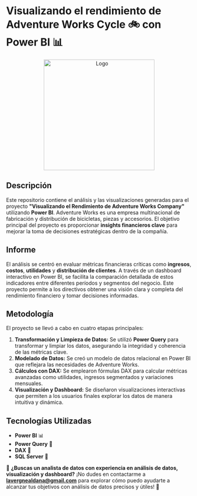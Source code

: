 # Visualizando el rendimiento de Adventure Works Cycle 🚲 con Power BI 📊

<div align="center">
  <img src="Logotipo.png" alt="Logo" width="300"/>
</div>

## Descripción

Este repositorio contiene el análisis y las visualizaciones generadas para el proyecto **"Visualizando el Rendimiento de Adventure Works Company"** utilizando **Power BI**. Adventure Works es una empresa multinacional de fabricación y distribución de bicicletas, piezas y accesorios. El objetivo principal del proyecto es proporcionar **insights financieros clave** para mejorar la toma de decisiones estratégicas dentro de la compañía.

## Informe

El análisis se centró en evaluar métricas financieras críticas como **ingresos**, **costos**, **utilidades** y **distribución de clientes**. A través de un dashboard interactivo en Power BI, se facilita la comparación detallada de estos indicadores entre diferentes períodos y segmentos del negocio. Este proyecto permite a los directivos obtener una visión clara y completa del rendimiento financiero y tomar decisiones informadas.

## Metodología

El proyecto se llevó a cabo en cuatro etapas principales:

1. **Transformación y Limpieza de Datos:** Se utilizó **Power Query** para transformar y limpiar los datos, asegurando la integridad y coherencia de las métricas clave.
2. **Modelado de Datos:** Se creó un modelo de datos relacional en Power BI que reflejara las necesidades de Adventure Works.
3. **Cálculos con DAX:** Se emplearon fórmulas DAX para calcular métricas avanzadas como utilidades, ingresos segmentados y variaciones mensuales.
4. **Visualización y Dashboard:** Se diseñaron visualizaciones interactivas que permiten a los usuarios finales explorar los datos de manera intuitiva y dinámica.

## Tecnologías Utilizadas

- **Power BI** 📊
- **Power Query** 🧹
- **DAX** 🧠
- **SQL Server** 💾

💼 **¿Buscas un analista de datos con experiencia en análisis de datos, visualización y dashboard?** ¡No dudes en contactarme a **lavergnealdana@gmail.com** para explorar cómo puedo ayudarte a alcanzar tus objetivos con análisis de datos precisos y útiles! 📩
